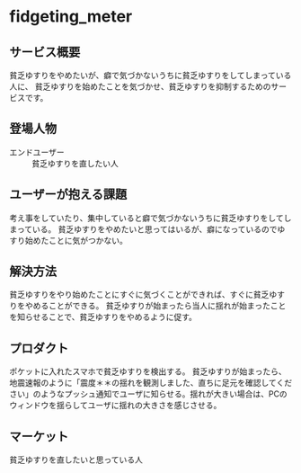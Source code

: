 # fidgeting_meter

## サービス概要

貧乏ゆすりをやめたいが、癖で気づかないうちに貧乏ゆすりをしてしまっている人に、
貧乏ゆすりを始めたことを気づかせ、貧乏ゆすりを抑制するためのサービスです。

## 登場人物

<dl>
  <dt>エンドユーザー</dt>
  <dd>貧乏ゆすりを直したい人</dd>
</dl>

## ユーザーが抱える課題

考え事をしていたり、集中していると癖で気づかないうちに貧乏ゆすりをしてしまっている。
貧乏ゆすりをやめたいと思ってはいるが、癖になっているのでゆすり始めたことに気がつかない。

## 解決方法

貧乏ゆすりをやり始めたことにすぐに気づくことができれば、すぐに貧乏ゆすりをやめることができる。
貧乏ゆすりが始まったら当人に揺れが始まったことを知らせることで、貧乏ゆすりをやめるように促す。

## プロダクト

ポケットに入れたスマホで貧乏ゆすりを検出する。
貧乏ゆすりが始まったら、地震速報のように「震度＊＊の揺れを観測しました、直ちに足元を確認してください」のようなプッシュ通知でユーザに知らせる。揺れが大きい場合は、PCのウィンドウを揺らしてユーザに揺れの大きさを感じさせる。

## マーケット

貧乏ゆすりを直したいと思っている人
